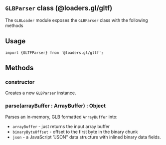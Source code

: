 ## `GLBParser` class (@loaders.gl/gltf)

The `GLBLoader` module exposes the `GLBParser` class with the following methods


## Usage

```
import {GLTFParser} from '@loaders.gl/gltf';
```


## Methods

### constructor

Creates a new `GLBParser` instance.

### parse(arrayBuffer : ArrayBuffer) : Object

Parses an in-memory, GLB formatted `ArrayBuffer` into:

* `arrayBuffer` - just returns the input array buffer
* `binaryByteOffset` - offset to the first byte in the binary chunk
* `json` - a JavaScript "JSON" data structure with inlined binary data fields.
